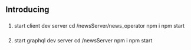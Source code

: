 ## Introducing

###
1. start client dev server
    cd /newsServer/news_operator
    npm i 
    npm start
###
2. start graphql dev server
    cd /newsServer
    npm i 
    npm start
